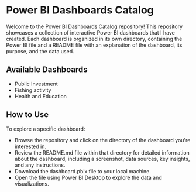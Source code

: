 # Power BI Dashboards Catalog
Welcome to the Power BI Dashboards Catalog repository! This repository showcases a collection of interactive Power BI dashboards that I have created. Each dashboard is organized in its own directory, containing the Power BI file and a README file with an explanation of the dashboard, its purpose, and the data used.

## Available Dashboards
- Public Investment
- Fishing activity
- Health and Education

## How to Use
To explore a specific dashboard:
- Browse the repository and click on the directory of the dashboard you're interested in.
- Review the README.md file within that directory for detailed information about the dashboard, including a screenshot, data sources, key insights, and any instructions.
- Download the dashboard.pbix file to your local machine.
- Open the file using Power BI Desktop to explore the data and visualizations.
